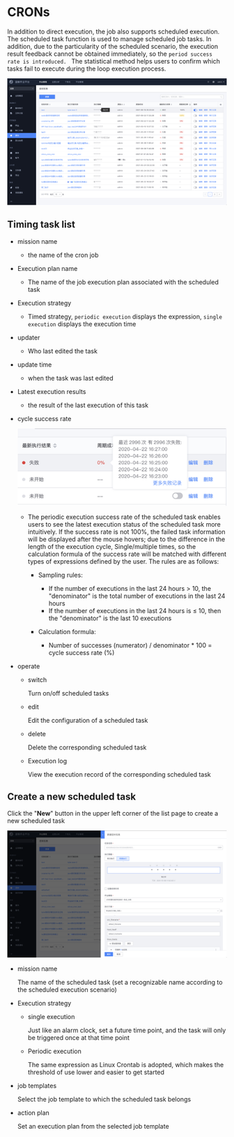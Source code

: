 # CRONs

In addition to direct execution, the job also supports scheduled execution. The scheduled task function is used to manage scheduled job tasks. In addition, due to the particularity of the scheduled scenario, the execution result feedback cannot be obtained immediately, so the `period success rate is introduced. ` The statistical method helps users to confirm which tasks fail to execute during the loop execution process.

![image-20211009174841530](media/image-20211009174841530.png)

## Timing task list

- mission name

   - the name of the cron job

- Execution plan name

   - The name of the job execution plan associated with the scheduled task

- Execution strategy

   - Timed strategy, `periodic execution` displays the expression, `single execution` displays the execution time

- updater

   - Who last edited the task

- update time

   - when the task was last edited

- Latest execution results

   - the result of the last execution of this task

- cycle success rate

   ![image-20200424104633465](media/image-20200424104633465.png)

   - The periodic execution success rate of the scheduled task enables users to see the latest execution status of the scheduled task more intuitively. If the success rate is not 100%, the failed task information will be displayed after the mouse hovers; due to the difference in the length of the execution cycle, Single/multiple times, so the calculation formula of the success rate will be matched with different types of expressions defined by the user. The rules are as follows:

     - Sampling rules:
         - If the number of executions in the last 24 hours > 10, the "denominator" is the total number of executions in the last 24 hours
         - If the number of executions in the last 24 hours is ≤ 10, then the "denominator" is the last 10 executions

     - Calculation formula:
         - Number of successes (numerator) / denominator * 100 = cycle success rate (%)


- operate

   - switch

     Turn on/off scheduled tasks

   - edit

     Edit the configuration of a scheduled task

   - delete

     Delete the corresponding scheduled task

   - Execution log

     View the execution record of the corresponding scheduled task



## Create a new scheduled task

Click the "**New**" button in the upper left corner of the list page to create a new scheduled task

![image-20211009175259494](media/image-20211009175259494.png)

- mission name

   The name of the scheduled task (set a recognizable name according to the scheduled execution scenario)

- Execution strategy

   - single execution

     Just like an alarm clock, set a future time point, and the task will only be triggered once at that time point

   - Periodic execution

     The same expression as Linux Crontab is adopted, which makes the threshold of use lower and easier to get started

- job templates

   Select the job template to which the scheduled task belongs

- action plan

   Set an execution plan from the selected job template
